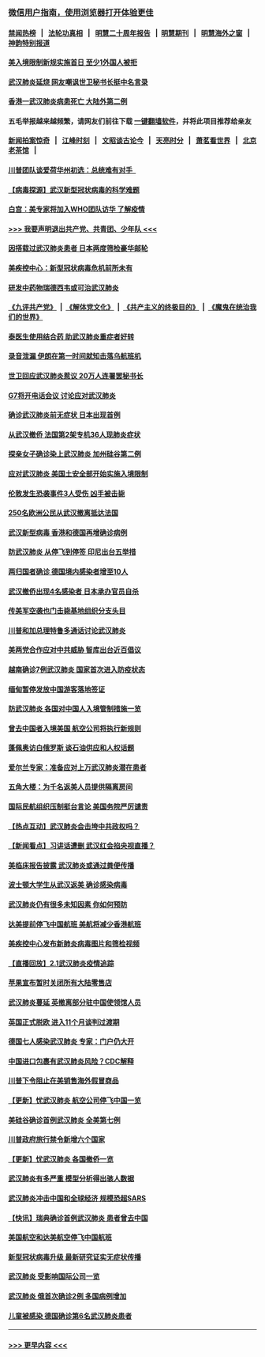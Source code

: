 ### [微信用户指南，使用浏览器打开体验更佳](https://github.com/gfw-breaker/banned-news1/blob/master/indexes/wechat-guide.md?t=0)
#### [禁闻热榜](热点新闻.md?t=0)  &nbsp;&nbsp;|&nbsp;&nbsp; [法轮功真相](https://github.com/gfw-breaker/truth/blob/master/README.md?t=0) &nbsp;&nbsp;|&nbsp;&nbsp; [明慧二十周年报告](https://github.com/gfw-breaker/mh-reports/blob/master/README.md?t=0) &nbsp;&nbsp;|&nbsp;&nbsp;[明慧期刊](https://github.com/gfw-breaker/mh-qikan) &nbsp;&nbsp;|&nbsp;&nbsp; [明慧海外之窗](https://github.com/gfw-breaker/mh-news/blob/master/README.md?t=0) &nbsp;&nbsp;|&nbsp;&nbsp; [神韵特别报道](https://github.com/gfw-breaker/mh-news/blob/master/shenyun.md?t=0)
#### [美入境限制新规实施首日 至少1外国人被拒](../pages/nsc418/n11843058.md?t=02041544) 
#### [武汉肺炎延烧 网友嘲讽世卫秘书长挺中名言录](../pages/nsc418/n11843056.md?t=02041544) 
#### [香港一武汉肺炎病患死亡 大陆外第二例](../pages/nsc418/n11843026.md?t=02041544) 
#### 五毛举报越来越频繁，请网友们前往下载 [一键翻墙软件](https://github.com/gfw-breaker/ssr-accounts)，并将此项目推荐给亲友
#### [新闻拍案惊奇](https://github.com/gfw-breaker/banned-news1/blob/master/pages/link4.md) &nbsp;&nbsp;|&nbsp;&nbsp; [江峰时刻](https://github.com/gfw-breaker/banned-news1/blob/master/pages/link4.md) &nbsp;&nbsp;|&nbsp;&nbsp; [文昭谈古论今](https://github.com/gfw-breaker/banned-news1/blob/master/pages/link4.md) &nbsp;&nbsp;|&nbsp;&nbsp; [天亮时分](https://github.com/gfw-breaker/banned-news1/blob/master/pages/link4.md) &nbsp;&nbsp;|&nbsp;&nbsp; [萧茗看世界](https://github.com/gfw-breaker/banned-news1/blob/master/pages/link4.md) &nbsp;&nbsp;|&nbsp;&nbsp; [北京老茶馆](https://github.com/gfw-breaker/banned-news1/blob/master/pages/link4.md) &nbsp;&nbsp;|&nbsp;&nbsp; 
#### [川普团队谈爱荷华州初选：总统难有对手  ](../pages/nsc418/n11842867.md?t=02041544) 
#### [【病毒探源】武汉新型冠状病毒的科学难题](../pages/nsc418/n11842176.md?t=02041544) 
#### [白宫：美专家将加入WHO团队访华 了解疫情](../pages/nsc418/n11842198.md?t=02041544) 
#### [>>> 我要声明退出共产党、共青团、少年队 <<<](https://github.com/begood0513/goodnews/blob/master/quit/letter.md) 
#### [因搭载过武汉肺炎患者 日本两度筛检豪华邮轮](../pages/nsc418/n11842447.md?t=02041544) 
#### [美疾控中心：新型冠状病毒危机前所未有](../pages/nsc418/n11842406.md?t=02041544) 
#### [研发中药物瑞德西韦或可治武汉肺炎](../pages/nsc418/n11842100.md?t=02041544) 
#### [《九评共产党》](https://github.com/begood0513/9ping.md/blob/master/README.md) &nbsp;|&nbsp; [《解体党文化》](../../../../jtdwh.md/blob/master/README.md)  &nbsp;|&nbsp; [《共产主义的终极目的》](../../../../gczydzjmd.md/blob/master/README.md) &nbsp;|&nbsp; [《魔鬼在统治我们的世界》](../../../../mgztzwmdsj.md/blob/master/README.md) 
#### [泰医生使用结合药 助武汉肺炎重症者好转](../pages/nsc418/n11842096.md?t=02041544) 
#### [录音泄漏 伊朗在第一时间就知击落乌航班机](../pages/nsc418/n11842002.md?t=02041544) 
#### [世卫回应武汉肺炎惹议 20万人连署罢秘书长](../pages/nsc418/n11841664.md?t=02041544) 
#### [G7将开电话会议 讨论应对武汉肺炎](../pages/nsc418/n11841658.md?t=02041544) 
#### [确诊武汉肺炎前无症状 日本出现首例](../pages/nsc418/n11841567.md?t=02041544) 
#### [从武汉撤侨 法国第2架专机36人现肺炎症状](../pages/nsc418/n11841382.md?t=02041544) 
#### [探亲女子确诊染上武汉肺炎 加州硅谷第二例](../pages/nsc418/n11839784.md?t=02041544) 
#### [应对武汉肺炎 美国土安全部开始实施入境限制](../pages/nsc418/n11839729.md?t=02041544) 
#### [伦敦发生恐袭事件3人受伤 凶手被击毙](../pages/nsc418/n11839442.md?t=02041544) 
#### [250名欧洲公民从武汉撤离抵达法国](../pages/nsc418/n11839438.md?t=02041544) 
#### [武汉新型病毒 香港和德国再增确诊病例](../pages/nsc418/n11839381.md?t=02041544) 
#### [防武汉肺炎 从停飞到停签 印尼出台五举措](../pages/nsc418/n11839282.md?t=02041544) 
#### [两归国者确诊 德国境内感染者增至10人](../pages/nsc418/n11839164.md?t=02041544) 
#### [武汉撤侨出现4名感染者 日本承办官员自杀](../pages/nsc418/n11839044.md?t=02041544) 
#### [传美军空袭也门击毙基地组织分支头目](../pages/nsc418/n11839210.md?t=02041544) 
#### [川普和加总理特鲁多通话讨论武汉肺炎](../pages/nsc418/n11839128.md?t=02041544) 
#### [美两党合作应对中共威胁 智库出台近百倡议](../pages/nsc418/n11838437.md?t=02041544) 
#### [越南确诊7例武汉肺炎 国家首次进入防疫状态](../pages/nsc418/n11838860.md?t=02041544) 
#### [缅甸暂停发放中国游客落地签证](../pages/nsc418/n11838730.md?t=02041544) 
#### [防武汉肺炎 各国对中国人入境管制措施一览](../pages/nsc418/n11838726.md?t=02041544) 
#### [曾去中国者入境美国 航空公司将执行新规则](../pages/nsc418/n11838375.md?t=02041544) 
#### [蓬佩奥访白俄罗斯 谈石油供应和人权话题](../pages/nsc418/n11838242.md?t=02041544) 
#### [爱尔兰专家：准备应对上万武汉肺炎潜在患者](../pages/nsc418/n11837978.md?t=02041544) 
#### [五角大楼：为千名返美人员提供隔离房间](../pages/nsc418/n11837831.md?t=02041544) 
#### [国际民航组织压制挺台言论 美国务院严厉谴责](../pages/nsc418/n11837791.md?t=02041544) 
#### [【热点互动】武汉肺炎会击垮中共政权吗？](../pages/nsc418/n11837779.md?t=02041544) 
#### [【新闻看点】习讲话遭删 武汉红会掐央视直播？](../pages/nsc418/n11837573.md?t=02041544) 
#### [美临床报告披露 武汉肺炎或通过粪便传播](../pages/nsc418/n11837626.md?t=02041544) 
#### [波士顿大学生从武汉返美 确诊感染病毒](../pages/nsc418/n11837580.md?t=02041544) 
#### [武汉肺炎仍有很多未知因素 你如何预防](../pages/nsc418/n11837666.md?t=02041544) 
#### [达美提前停飞中国航班 美航将减少香港航班](../pages/nsc418/n11837649.md?t=02041544) 
#### [美疾控中心发布新肺炎病毒图片和筛检视频](../pages/nsc418/n11837491.md?t=02041544) 
#### [【直播回放】2.1武汉肺炎疫情追踪](../pages/nsc418/n11837232.md?t=02041544) 
#### [苹果宣布暂时关闭所有大陆零售店](../pages/nsc418/n11837097.md?t=02041544) 
#### [武汉肺炎蔓延 英撤离部分驻中国使领馆人员](../pages/nsc418/n11837061.md?t=02041544) 
#### [英国正式脱欧 进入11个月谈判过渡期](../pages/nsc418/n11836911.md?t=02041544) 
#### [德国七人感染武汉肺炎 专家：门户仍大开](../pages/nsc418/n11836344.md?t=02041544) 
#### [中国进口包裹有武汉肺炎风险？CDC解释](../pages/nsc418/n11836321.md?t=02041544) 
#### [川普下令阻止在美销售海外假冒商品](../pages/nsc418/n11836261.md?t=02041544) 
#### [【更新】忧武汉肺炎 航空公司停飞中国一览](../pages/nsc418/n11835931.md?t=02041544) 
#### [美硅谷确诊首例武汉肺炎 全美第七例](../pages/nsc418/n11836093.md?t=02041544) 
#### [川普政府旅行禁令新增六个国家](../pages/nsc418/n11836083.md?t=02041544) 
#### [【更新】忧武汉肺炎 各国撤侨一览](../pages/nsc418/n11835673.md?t=02041544) 
#### [武汉肺炎有多严重 模型分析得出骇人数据](../pages/nsc418/n11835829.md?t=02041544) 
#### [武汉肺炎冲击中国和全球经济 规模恐超SARS](../pages/nsc418/n11835652.md?t=02041544) 
#### [【快讯】瑞典确诊首例武汉肺炎 患者曾去中国](../pages/nsc418/n11835675.md?t=02041544) 
#### [美国航空和达美航空停飞中国航班](../pages/nsc418/n11835567.md?t=02041544) 
#### [新型冠状病毒升级 最新研究证实无症状传播](../pages/nsc418/n11835589.md?t=02041544) 
#### [武汉肺炎 受影响国际公司一览](../pages/nsc418/n11835538.md?t=02041544) 
#### [武汉肺炎 俄首次确诊2例 多国病例增加](../pages/nsc418/n11835295.md?t=02041544) 
#### [儿童被感染 德国确诊第6名武汉肺炎患者](../pages/nsc418/n11835338.md?t=02041544) 

----
#### [ >>> 更早内容 <<< ](../indexes/nsc418-earlier.md)

